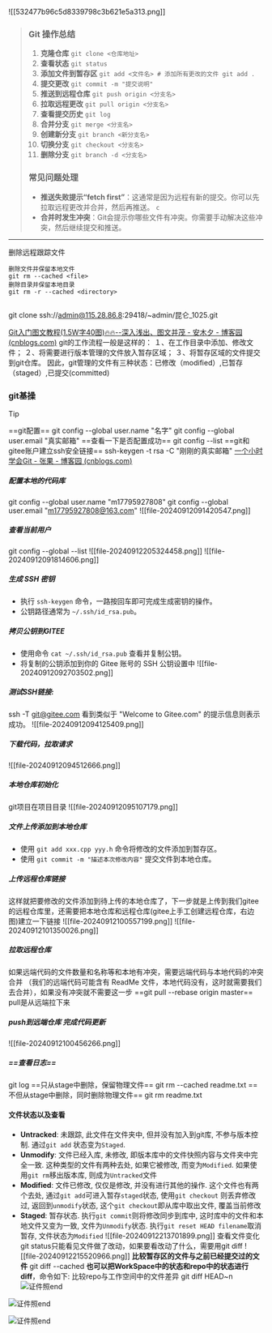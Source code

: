 ![[532477b96c5d8339798c3b621e5a313.png]]

> ### Git 操作总结
> 1. **克隆仓库**
>     `git clone <仓库地址>`
> 2. **查看状态**
>     `git status`
> 3. **添加文件到暂存区**
>     `git add <文件名> # 添加所有更改的文件 git add .`
> 4. **提交更改**
>     `git commit -m "提交说明"`
> 5. **推送到远程仓库**
>     `git push origin <分支名>`
> 6. **拉取远程更改**
>     `git pull origin <分支名>`
> 7. **查看提交历史**
>     `git log`
> 8. **合并分支**
>     `git merge <分支名>`
> 9. **创建新分支**
>     `git branch <新分支名>`
> 10. **切换分支**
>     `git checkout <分支名>`
> 11. **删除分支**
>     `git branch -d <分支名>`
> ### 常见问题处理
> - **推送失败提示“fetch first”**：这通常是因为远程有新的提交。你可以先拉取远程更改并合并，然后再推送。
>     `c`
> - **合并时发生冲突**：Git会提示你哪些文件有冲突。你需要手动解决这些冲突，然后继续提交和推送。
> 
---

删除远程跟踪文件
```
删除文件并保留本地文件
git rm --cached <file>
删除目录并保留本地目录
git rm -r --cached <directory>


```
git clone ssh://admin@115.28.86.8:29418/~admin/昆仑_1025.git



[Git入门图文教程(1.5W字40图)🔥🔥--深入浅出、图文并茂 - 安木夕 - 博客园 (cnblogs.com)](https://www.cnblogs.com/anding/p/16987769.html)
git的工作流程一般是这样的：
１、在工作目录中添加、修改文件；
２、将需要进行版本管理的文件放入暂存区域；
３、将暂存区域的文件提交到git仓库。
因此，git管理的文件有三种状态：已修改（modified）,已暂存（staged）,已提交(committed)
### git基操
> [!tip]
> ==git配置==
> git config --global user.name "名字"
> git config --global user.email "真实邮箱"
> ==查看一下是否配置成功==
> git config --list
> ==git和gitee账户建立ssh安全链接==
> ssh-keygen -t rsa -C "刚刚的真实邮箱"
[一个小时学会Git - 张果 - 博客园 (cnblogs.com)](https://www.cnblogs.com/best/p/7474442.html#_label3_1_1_4)
##### 配置本地的代码库
git config --global user.name "m17795927808"
git config --global user.email "m17795927808@163.com"
![[file-20240912091420547.png]]
##### 查看当前用户
git config --global --list
![[file-20240912205324458.png]]
![[file-20240912091814606.png]]
##### 生成 SSH 密钥
- 执行 `ssh-keygen` 命令，一路按回车即可完成生成密钥的操作。
- 公钥路径通常为 `~/.ssh/id_rsa.pub`。
##### 拷贝公钥到GITEE
- 使用命令 `cat ~/.ssh/id_rsa.pub` 查看并复制公钥。
- 将复制的公钥添加到你的 Gitee 账号的 SSH 公钥设置中
![[file-20240912092703502.png]]
##### 测试SSH链接:
ssh -T git@gitee.com
看到类似于 "Welcome to Gitee.com" 的提示信息则表示成功。
![[file-20240912094125409.png]]

##### 下载代码，拉取请求
![[file-20240912094512666.png]]
##### 本地仓库初始化 
git项目在项目目录
![[file-20240912095107179.png]]
##### 文件上传添加到本地仓库
- 使用 `git add xxx.cpp yyy.h` 命令将修改的文件添加到暂存区。
- 使用 `git commit -m "描述本次修改内容"` 提交文件到本地仓库。
##### 上传远程仓库链接
这样就把要修改的文件添加到待上传的本地仓库了，下一步就是上传到我们gitee的远程仓库里，还需要把本地仓库和远程仓库(gitee上手工创建远程仓库，右边图)建立一下链接
![[file-20240912100557199.png]]
![[file-20240912101350026.png]]
##### 拉取远程仓库
如果远端代码的文件数量和名称等和本地有冲突，需要远端代码与本地代码的冲突合并 （我们的远端代码可能含有 ReadMe 文件，本地代码没有，这时就需要我们去合并），如果没有冲突就不需要这一步
==git pull --rebase origin master==
pull是从远端拉下来
##### push到远端仓库 完成代码更新
![[file-20240912100456266.png]]
##### ==查看日志==
git log
==只从stage中删除，保留物理文件==
git rm --cached readme.txt 
==不但从stage中删除，同时删除物理文件==
git rm readme.txt

#### 文件状态以及查看
- **Untracked**: 未跟踪, 此文件在文件夹中, 但并没有加入到git库, 不参与版本控制. 通过`git add` 状态变为`Staged`.
- **Unmodify**: 文件已经入库, 未修改, 即版本库中的文件快照内容与文件夹中完全一致. 这种类型的文件有两种去处, 如果它被修改, 而变为`Modified`. 如果使用`git rm`移出版本库, 则成为`Untracked`文件
- **Modified**: 文件已修改, 仅仅是修改, 并没有进行其他的操作. 这个文件也有两个去处, 通过`git add`可进入暂存`staged`状态, 使用`git checkout` 则丢弃修改过, 返回到`unmodify`状态, 这个`git checkout`即从库中取出文件, 覆盖当前修改
- **Staged**: 暂存状态. 执行`git commit`则将修改同步到库中, 这时库中的文件和本地文件又变为一致, 文件为`Unmodify`状态. 执行`git reset HEAD filename`取消暂存, 文件状态为`Modified`
 ![[file-20240912213701899.png]]
 查看文件变化 git status只能看见文件做了改动，如果要看改动了什么，需要用git diff
 ![[file-20240912215520966.png]]
**比较暂存区的文件与之前已经提交过的文件**
git diff --cached
**也可以把WorkSpace中的状态和repo中的状态进行diff**，命令如下:
比较repo与工作空间中的文件差异
git diff HEAD~n
![证件照end](https://img.picgo.net/2024/10/30/enda0ad8e347e5a3eec.jpg)



![证件照end](https://img.picgo.net/2024/10/30/enda0ad8e347e5a3eec.jpg)

![证件照end](https://img.picgo.net/2024/10/30/enda0ad8e347e5a3eec.jpg)
